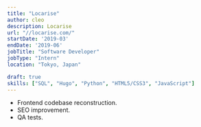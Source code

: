 ```yaml
---
title: "Locarise"
author: cleo
description: Locarise
url: "//locarise.com/"
startDate: '2019-03'
endDate: '2019-06'
jobTitle: "Software Developer"
jobType: "Intern"
location: "Tokyo, Japan"

draft: true
skills: ["SQL", "Hugo", "Python", "HTML5/CSS3", "JavaScript"]
---
```

- Frontend codebase reconstruction.
- SEO improvement.
- QA tests.